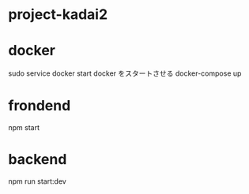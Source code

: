 # project-kadai2

# docker
sudo service docker start
docker をスタートさせる
docker-compose up

# frondend
npm start

# backend
npm run start:dev
